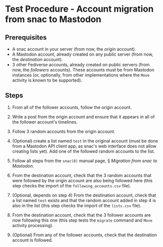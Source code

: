 # Test Procedure - Account migration from snac to Mastodon

## Prerequisites

- A snac account in your server (from now, the *origin* account).
- A Mastodon account, already created on any public server (from now, the *destination* account).
- 3 other Fediverse accounts, already created on public servers (from now, the *followers* accounts). These accounts must be from Mastodon instances (or, optionally, from other implementations where the `Move` activity is known to be supported).

## Steps

1. From all of the follower accounts, follow the origin account.

2. Write a post from the origin account and ensure that it appears in all of the follower account's timelines.

3. Follow 3 random accounts from the origin account.

4. (Optional) create a list named `test` in the original account (must be done from a Mastodon API client app, as snac's web interface does not allow creating lists yet). Add one of the followed random accounts to the list.

5. Follow all steps from the `snac(8)` manual page, § *Migration from snac to Mastodon*.

6. From the destination account, check that the 3 random accounts that were followed by the origin account are also being followed here (this step checks the import of the `following_accounts.csv` file).

7. (Optional, depends on step 4) From the destination account, check that a list named `test` exists and that the random account added in step 4 is also in the list (this step checks the import of the `lists.csv` file).

8. From the destination account, check that the 3 follower accounts are now following this one (this step tests the `migrate` command and `Move` activity processing).

9. (Optional) From any of the follower accounts, check that the destination account is followed.
